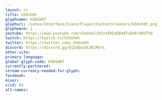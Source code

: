 ```yaml
---
layout: cc
title: H3dsh0t
glyphname: H3DSH0T
glyphurl: /Lotus/Interface/Icons/Player/ContentCreators/H3dsh0t.png
glyphwave: 1
youtube: https://www.youtube.com/channel/UCo4fHIsEEW4TubX6rO8STYQ
twitch: https://twitch.tv/h3dsh0t
twitter: https://twitter.com/_H3dsh0t
discord: https://discord.gg/0jIdQo1dCdK2MvrL
other-site:
primary-language:
global-glyph-code: H3DSH0T
currently-partnered:
stream-currency-needed-for-glyph:
facebook:
mixer:
ccid: 83
alt-names:
---
```


